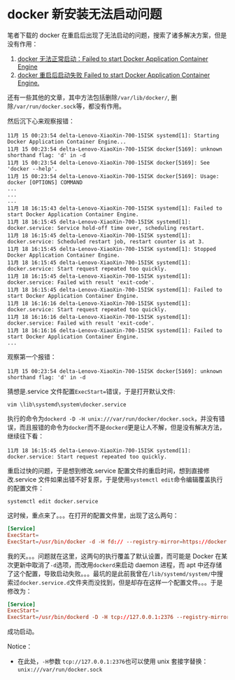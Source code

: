 # docker 新安装无法启动问题

笔者下载的 docker 在重启后出现了无法启动的问题，搜索了诸多解决方案，但是没有作用：

1. [docker 无法正常启动：Failed to start Docker Application Container Engine](https://blog.csdn.net/qq_35981283/article/details/80857913)
2. [docker 重启后启动失败 Failed to start Docker Application Container Engine.](https://blog.csdn.net/controllerha/article/details/78828584)

还有一些其他的文章，其中方法包括删除`/var/lib/docker/`, 删除`/var/run/docker.sock`等，都没有作用。

然后沉下心来观察报错：

```shell
11月 15 00:23:54 delta-Lenovo-XiaoXin-700-15ISK systemd[1]: Starting Docker Application Container Engine...
11月 15 00:23:54 delta-Lenovo-XiaoXin-700-15ISK docker[5169]: unknown shorthand flag: 'd' in -d
11月 15 00:23:54 delta-Lenovo-XiaoXin-700-15ISK docker[5169]: See 'docker --help'.
11月 15 00:23:54 delta-Lenovo-XiaoXin-700-15ISK docker[5169]: Usage:        docker [OPTIONS] COMMAND
...
...
...
11月 18 16:15:43 delta-Lenovo-XiaoXin-700-15ISK systemd[1]: Failed to start Docker Application Container Engine.
11月 18 16:15:45 delta-Lenovo-XiaoXin-700-15ISK systemd[1]: docker.service: Service hold-off time over, scheduling restart.
11月 18 16:15:45 delta-Lenovo-XiaoXin-700-15ISK systemd[1]: docker.service: Scheduled restart job, restart counter is at 3.
11月 18 16:15:45 delta-Lenovo-XiaoXin-700-15ISK systemd[1]: Stopped Docker Application Container Engine.
11月 18 16:15:45 delta-Lenovo-XiaoXin-700-15ISK systemd[1]: docker.service: Start request repeated too quickly.
11月 18 16:15:45 delta-Lenovo-XiaoXin-700-15ISK systemd[1]: docker.service: Failed with result 'exit-code'.
11月 18 16:15:45 delta-Lenovo-XiaoXin-700-15ISK systemd[1]: Failed to start Docker Application Container Engine.
11月 18 16:16:16 delta-Lenovo-XiaoXin-700-15ISK systemd[1]: docker.service: Start request repeated too quickly.
11月 18 16:16:16 delta-Lenovo-XiaoXin-700-15ISK systemd[1]: docker.service: Failed with result 'exit-code'.
11月 18 16:16:16 delta-Lenovo-XiaoXin-700-15ISK systemd[1]: Failed to start Docker Application Container Engine.
...
```

观察第一个报错：

```shell
11月 15 00:23:54 delta-Lenovo-XiaoXin-700-15ISK docker[5169]: unknown shorthand flag: 'd' in -d
```

猜想是.service 文件配置`ExecStart=`错误，于是打开默认文件:

```shell
vim \lib\systemd\system\docker.service
```

执行的命令为`dockerd -D -H unix:///var/run/docker/docker.sock`，并没有错误，而且报错的命令为`docker`而不是`dockerd`更是让人不解，但是没有解决方法，继续往下看：

```shell
11月 18 16:15:45 delta-Lenovo-XiaoXin-700-15ISK systemd[1]: docker.service: Start request repeated too quickly.
```

重启过快的问题，于是想到修改.service 配置文件的重启时间，想到直接修改.service 文件如果出错不好复原，于是使用`systemctl edit`命令编辑覆盖执行的配置文件：

```shell
systemctl edit docker.service
```

这时候，重点来了。。。在打开的配置文件里，出现了这么两句：

```toml
[Service]
ExecStart=
ExecStart=/usr/bin/docker -d -H fd:// --registry-mirror=https://docker.mirrors.ustc.edu.cn
```

我的天。。。问题就在这里，这两句的执行覆盖了默认设置，而可能是 Docker 在某次更新中取消了`-d`选项，而改用`dockerd`来启动 daemon 进程，而 apt 中还存储了这个配置，导致启动失败。。。最坑的是此前我曾在`/lib/systemd/system/`中搜索过`docker.service.d`文件夹而没找到，但是却存在这样一个配置文件。。。于是修改为：

```toml
[Service]
ExecStart=
ExecStart=/usr/bin/dockerd -D -H tcp://127.0.0.1:2376 --registry-mirror=https://docker.mirrors.ustc.edu.cn
```

成功启动。

Notice：

- 在此处，`-H`参数 `tcp://127.0.0.1:2376`也可以使用 unix 套接字替换：`unix:///var/run/docker.sock`

